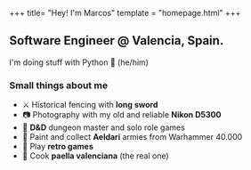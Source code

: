 +++
title= "Hey! I'm Marcos"
template = "homepage.html"
+++

## Software Engineer @ Valencia, Spain.

I'm doing stuff with Python 🐍 (he/him)

### Small things about me

- ⚔️ Historical fencing with **long sword**
- 📷 Photography with my old and reliable **Nikon D5300**
- 🎲 **D&D** dungeon master and solo role games
- 🎨 Paint and collect **Aeldari** armies from Warhammer 40.000
- 👾 Play **retro games**
- 🥘 Cook **paella valenciana** (the real one)

